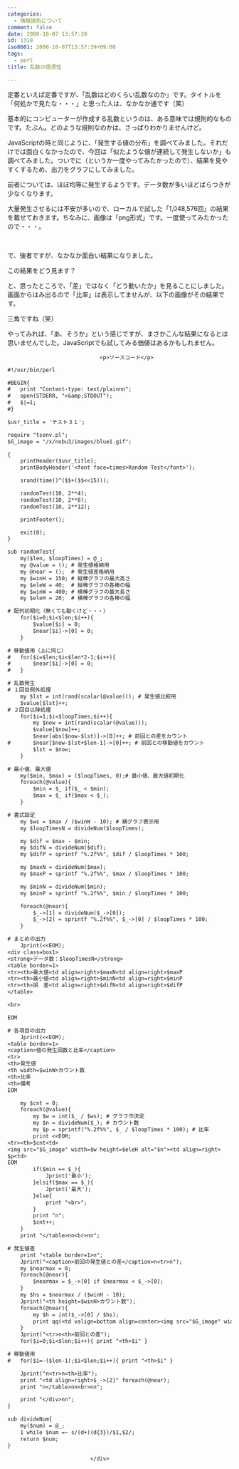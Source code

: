 ```yaml
---
categories:
  - 情報技術について
comment: false
date: 2000-10-07 13:57:39
id: 1318
iso8601: 2000-10-07T13:57:39+09:00
tags:
  - perl
title: 乱数の信憑性

---
```


<div class="entry-body">
                                 <p>定番といえば定番ですが、「乱数はどのくらい乱数なのか」です。タイトルを「何処かで見たな・・・」と思った人は、なかなか通です（笑） </p>

<p>基本的にコンピューターが作成する乱数というのは、ある意味では規則的なものです。たぶん。どのような規則なのかは、さっぱりわかりませんけど。 </p>

<p>JavaScriptの時と同じように、「発生する値の分布」を調べてみました。それだけでは面白くなかったので、今回は「似たような値が連続して発生しないか」も調べてみました。ついでに（というか一度やってみたかったので）、結果を見やすくするため、出力をグラフにしてみました。 </p>

<p>前者については、ほぼ均等に発生するようです。データ数が多いほどばらつきが少なくなります。 </p>

<p>大量発生させるには不安が多いので、ローカルで試した「1,048,576回」の結果を載せておきます。ちなみに、画像は「png形式」です。一度使ってみたかったので・・・。 </p>

<p><br /></p>

<p>で、後者ですが、なかなか面白い結果になりました。 </p>

<p></p>

<p>この結果をどう見ます？ </p>

<p>と、思ったところで、「差」ではなく「どう動いたか」を見ることにしました。画面からはみ出るので「比率」は表示してませんが、以下の画像がその結果です。 </p>

<p></p>

<p>三角ですね（笑） </p>

<p>やってみれば、「あ、そうか」という感じですが、まさかこんな結果になるとは思いませんでした。JavaScriptでも試してみる価値はあるかもしれません。</p>
                              
                                 <p>ソースコード</p>

```default
#!/usr/bin/perl

#BEGIN{
#   print "Content-type: text/plainnn";
#   open(STDERR, ">&amp;STDOUT");
#   $|=1;
#}

$usr_title = 'テスト３１';

require "tsenv.pl";
$G_image = "/x/nobu3/images/blue1.gif";

{
    printHeader($usr_title);
    printBodyHeader('<font face=times>Random Test</font>');

    srand(time()^($$+($$<<15)));

    randomTest(10, 2**4);
    randomTest(10, 2**8);
    randomTest(10, 2**12);

    printFooter();

    exit(0);
}

sub randomTest{
    my($len, $loopTimes) = @_;
    my @value = (); # 発生値格納用
    my @near = ();  # 発生値差格納用
    my $winH = 150; # 縦棒グラフの最大高さ
    my $eleW = 40;  # 縦棒グラフの各棒の幅
    my $winW = 400; # 横棒グラフの最大長さ
    my $eleH = 20;  # 横棒グラフの各棒の幅

# 配列初期化（無くても動くけど・・・）
    for($i=0;$i<$len;$i++){
        $value[$i] = 0;
        $near[$i]->[0] = 0;
    }

# 移動値用（上に同じ）
#   for($i=$len;$i<$len*2-1;$i++){
#       $near[$i]->[0] = 0;
#   }

# 乱数発生
# １回目例外処理
    my $lst = int(rand(scalar(@value))); # 発生値比較用
    $value[$lst]++;
# ２回目以降処理
    for($i=1;$i<$loopTimes;$i++){
        my $now = int(rand(scalar(@value)));
        $value[$now]++;
        $near[abs($now-$lst)]->[0]++; # 前回との差をカウント
#       $near[$now-$lst+$len-1]->[0]++; # 前回との移動値をカウント
        $lst = $now;
    }

# 最小値、最大値
    my($min, $max) = ($loopTimes, 0);# 最小値、最大値初期化
    foreach(@value){
        $min = $_ if($_ < $min);
        $max = $_ if($max < $_);
    }

# 書式設定
    my $ws = $max / ($winW - 10); # 横グラフ表示用
    my $loopTimesN = divideNum($loopTimes);

    my $dif = $max - $min;
    my $difN = divideNum($dif);
    my $difP = sprintf "%.2f%%", $dif / $loopTimes * 100;

    my $maxN = divideNum($max);
    my $maxP = sprintf "%.2f%%", $max / $loopTimes * 100;

    my $minN = divideNum($min);
    my $minP = sprintf "%.2f%%", $min / $loopTimes * 100;

    foreach(@near){
        $_->[1] = divideNum($_->[0]);
        $_->[2] = sprintf "%.2f%%", $_->[0] / $loopTimes * 100;
    }

# まとめの出力
    Jprint(<<EOM);
<div class=box1>
<strong>データ数：$loopTimesN</strong>
<table border=1>
<tr><th>最大値<td align=right>$maxN<td align=right>$maxP
<tr><th>最小値<td align=right>$minN<td align=right>$minP
<tr><th>誤　差<td align=right>$difN<td align=right>$difP
</table>

<br>

EOM

# 各項目の出力
    Jprint(<<EOM);
<table border=1>
<caption>値の発生回数と比率</caption>
<tr>
<th>発生値
<th width=$winW>カウント数
<th>比率
<th>備考
EOM

    my $cnt = 0;
    foreach(@value){
        my $w = int($_ / $ws); # グラフ巾決定
        my $n = divideNum($_); # カウント数
        my $p = sprintf("%.2f%%", $_ / $loopTimes * 100); # 比率
        print <<EOM;
<tr><th>$cnt<td>
<img src="$G_image" width=$w height=$eleH alt="$n"><td align=right>
$p<td>
EOM
        if($min == $_){
            Jprint('最小');
        }elsif($max == $_){
            Jprint('最大');
        }else{
            print "<br>";
        }
        print "n";
        $cnt++;
    }
    print "</table>nn<br>nn";

# 発生値差
    print "<table border=1>n";
    Jprint("<caption>前回の発生値との差</caption>n<tr>n");
    my $nearmax = 0;
    foreach(@near){
        $nearmax = $_->[0] if $nearmax < $_->[0];
    }
    my $hs = $nearmax / ($winH - 10);
    Jprint("<th height=$winH>カウント数");
    foreach(@near){
        my $h = int($_->[0] / $hs);
        print qq(<td valign=bottom align=center><img src="$G_image" width=$eleW height=$h alt="$_->[1]">);
    }
    Jprint("<tr>n<th>前回との差");
    for($i=0;$i<$len;$i++){ print "<th>$i" }

# 移動値用
#   for($i=-($len-1);$i<$len;$i++){ print "<th>$i" }

    Jprint("n<tr>n<th>比率");
    print "<td align=right>$_->[2]" foreach(@near);
    print "n</table>nn<br>nn";

    print "</div>nn";
}

sub divideNum{
    my($num) = @_;
    1 while $num =~ s/(d+)(d{3})/$1,$2/;
    return $num;
}
```
                              </div>
    	